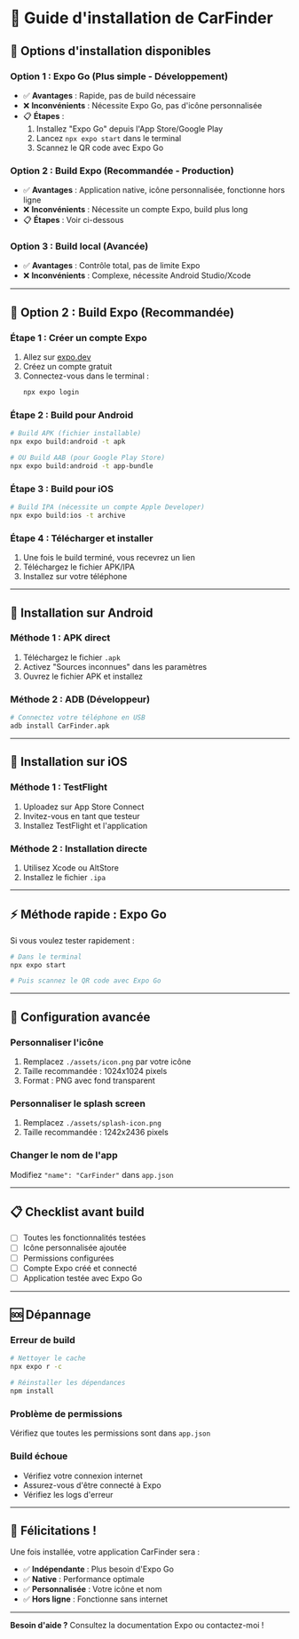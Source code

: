 # 📱 Guide d'installation de CarFinder

## 🎯 **Options d'installation disponibles**

### **Option 1 : Expo Go (Plus simple - Développement)**
- ✅ **Avantages** : Rapide, pas de build nécessaire
- ❌ **Inconvénients** : Nécessite Expo Go, pas d'icône personnalisée
- 📋 **Étapes** :
  1. Installez "Expo Go" depuis l'App Store/Google Play
  2. Lancez `npx expo start` dans le terminal
  3. Scannez le QR code avec Expo Go

### **Option 2 : Build Expo (Recommandée - Production)**
- ✅ **Avantages** : Application native, icône personnalisée, fonctionne hors ligne
- ❌ **Inconvénients** : Nécessite un compte Expo, build plus long
- 📋 **Étapes** : Voir ci-dessous

### **Option 3 : Build local (Avancée)**
- ✅ **Avantages** : Contrôle total, pas de limite Expo
- ❌ **Inconvénients** : Complexe, nécessite Android Studio/Xcode

---

## 🚀 **Option 2 : Build Expo (Recommandée)**

### **Étape 1 : Créer un compte Expo**
1. Allez sur [expo.dev](https://expo.dev)
2. Créez un compte gratuit
3. Connectez-vous dans le terminal :
   ```bash
   npx expo login
   ```

### **Étape 2 : Build pour Android**
```bash
# Build APK (fichier installable)
npx expo build:android -t apk

# OU Build AAB (pour Google Play Store)
npx expo build:android -t app-bundle
```

### **Étape 3 : Build pour iOS**
```bash
# Build IPA (nécessite un compte Apple Developer)
npx expo build:ios -t archive
```

### **Étape 4 : Télécharger et installer**
1. Une fois le build terminé, vous recevrez un lien
2. Téléchargez le fichier APK/IPA
3. Installez sur votre téléphone

---

## 📱 **Installation sur Android**

### **Méthode 1 : APK direct**
1. Téléchargez le fichier `.apk`
2. Activez "Sources inconnues" dans les paramètres
3. Ouvrez le fichier APK et installez

### **Méthode 2 : ADB (Développeur)**
```bash
# Connectez votre téléphone en USB
adb install CarFinder.apk
```

---

## 🍎 **Installation sur iOS**

### **Méthode 1 : TestFlight**
1. Uploadez sur App Store Connect
2. Invitez-vous en tant que testeur
3. Installez TestFlight et l'application

### **Méthode 2 : Installation directe**
1. Utilisez Xcode ou AltStore
2. Installez le fichier `.ipa`

---

## ⚡ **Méthode rapide : Expo Go**

Si vous voulez tester rapidement :

```bash
# Dans le terminal
npx expo start

# Puis scannez le QR code avec Expo Go
```

---

## 🔧 **Configuration avancée**

### **Personnaliser l'icône**
1. Remplacez `./assets/icon.png` par votre icône
2. Taille recommandée : 1024x1024 pixels
3. Format : PNG avec fond transparent

### **Personnaliser le splash screen**
1. Remplacez `./assets/splash-icon.png`
2. Taille recommandée : 1242x2436 pixels

### **Changer le nom de l'app**
Modifiez `"name": "CarFinder"` dans `app.json`

---

## 📋 **Checklist avant build**

- [ ] Toutes les fonctionnalités testées
- [ ] Icône personnalisée ajoutée
- [ ] Permissions configurées
- [ ] Compte Expo créé et connecté
- [ ] Application testée avec Expo Go

---

## 🆘 **Dépannage**

### **Erreur de build**
```bash
# Nettoyer le cache
npx expo r -c

# Réinstaller les dépendances
npm install
```

### **Problème de permissions**
Vérifiez que toutes les permissions sont dans `app.json`

### **Build échoue**
- Vérifiez votre connexion internet
- Assurez-vous d'être connecté à Expo
- Vérifiez les logs d'erreur

---

## 🎉 **Félicitations !**

Une fois installée, votre application CarFinder sera :
- ✅ **Indépendante** : Plus besoin d'Expo Go
- ✅ **Native** : Performance optimale
- ✅ **Personnalisée** : Votre icône et nom
- ✅ **Hors ligne** : Fonctionne sans internet

---

**Besoin d'aide ?** Consultez la documentation Expo ou contactez-moi ! 